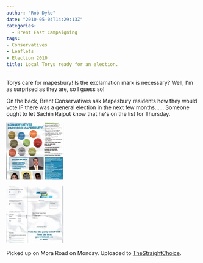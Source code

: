 ```yaml
---
author: "Rob Dyke"
date: "2010-05-04T14:29:13Z"
categories:
  - Brent East Campaigning
tags:
- Conservatives
- Leaflets
- Election 2010
title: Local Torys ready for an election.
---
```

Torys care for mapesbury! Is the exclamation mark is necessary? Well, I'm as surprised as they are, so I guess so!

On the back, Brent Conservatives ask Mapesbury residents how they would vote IF there was a general election in the next few months...... Someone ought to let Sachin Rajput know that he's on the list for Thursday.

[<img class="alignleft size-thumbnail wp-image-296" title="3may conservative 0001" src="/pubfiles/2010/05/2may-concervative-0001-150x150.jpg" alt="Conservatives Care For Mapesbury!" width="150" height="150" />](/pubfiles/2010/05/2may-concervative-0001.jpg)

[<img class="alignleft size-thumbnail wp-image-294" title="2may how would you vote" src="/pubfiles/2010/05/2may-concervative-00021-150x150.jpg" alt="" width="150" height="150" />](/pubfiles/2010/05/2may-concervative-00021.jpg)

Picked up on Mora Road on Monday. Uploaded to [TheStraightChoice](http://www.thestraightchoice.org/leaflets/4843).
